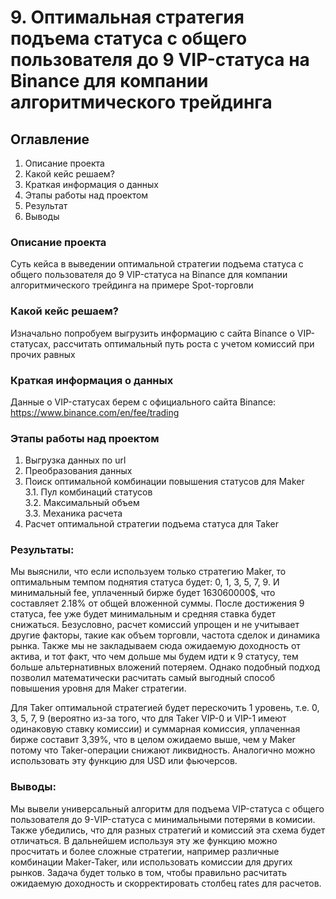 # 9. Оптимальная стратегия подъема статуса с общего пользователя до 9 VIP-статуса на Binance для компании алгоритмического трейдинга

## Оглавление  
1. Описание проекта
2. Какой кейс решаем? 
3. Краткая информация о данных
4. Этапы работы над проектом
5. Результат  
6. Выводы

### Описание проекта    
  
Суть кейса в выведении оптимальной стратегии подъема статуса с общего пользователя до 9 VIP-статуса на Binance для компании алгоритмического трейдинга на примере Spot-торговли

### Какой кейс решаем?    
Изначально попробуем выгрузить информацию с сайта Binance о VIP-статусах, рассчитать оптимальный путь роста с учетом комиссий при прочих равных

### Краткая информация о данных
Данные о VIP-статусах берем с официального сайта Binance: https://www.binance.com/en/fee/trading

### Этапы работы над проектом  

1. Выгрузка данных по url
2. Преобразования данных
3. Поиск оптимальной комбинации повышения статусов для Maker\
    3.1. Пул комбинаций статусов\
    3.2. Максимальный объем\
    3.3. Механика расчета
4. Расчет оптимальной стратегии подъема статуса для Taker

### Результаты:  

Мы выяснили, что если используем только стратегию Maker, то оптимальным темпом поднятия статуса будет: 0, 1, 3, 5, 7, 9. И минимальный fee, уплаченный бирже будет 163060000$, что составляет 2.18% от общей вложенной суммы. После достижения 9 статуса, fee уже будет минимальным и средняя ставка будет снижаться. Безусловно, расчет комиссий упрощен и не учитывает другие факторы, такие как объем торговли, частота сделок и динамика рынка. Также мы не закладываем сюда ожидаемую доходность от актива, и тот факт, что чем дольше мы будем идти к 9 статусу, тем больше альтернативных вложений потеряем. Однако подобный подход позволил математически расчитать самый выгодный способ повышения уровня для Maker стратегии.

Для Taker оптимальной стратегией будет перескочить 1 уровень, т.е. 0, 3, 5, 7, 9 (вероятно из-за того, что для Taker VIP-0 и VIP-1 имеют одинаковую ставку комиссии) и суммарная комиссия, уплаченная бирже составит 3,39%, что в целом ожидаемо выше, чем у Maker потому что Taker-операции снижают ликвидность. Аналогично можно использовать эту функцию для USD или фьючерсов.

### Выводы:  
Мы вывели универсальный алгоритм для подъема VIP-статуса с общего пользователя до 9-VIP-статуса с минимальными потерями в комисии. Также убедились, что для разных стратегий и комиссий эта схема будет отличаться. В дальнейшем используя эту же функцию можно просчитать и более сложные стратегии, например различные комбинации Maker-Taker, или использовать комиссии для других рынков. Задача будет только в том, чтобы правильно расчитать ожидаемую доходность и скорректировать столбец rates для расчетов.


